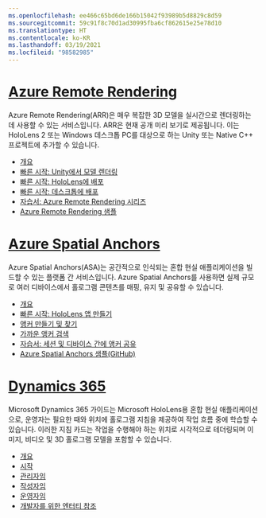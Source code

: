 ```yaml
---
ms.openlocfilehash: ee466c65bd6de166b15042f93989b5d8829c8d59
ms.sourcegitcommit: 59c91f8c70d1ad30995fba6cf862615e25e78d10
ms.translationtype: HT
ms.contentlocale: ko-KR
ms.lasthandoff: 03/19/2021
ms.locfileid: "98582985"
---
```

# <a name="azure-remote-rendering"></a>[Azure Remote Rendering](#tab/arr)

Azure Remote Rendering(ARR)은 매우 복잡한 3D 모델을 실시간으로 렌더링하는 데 사용할 수 있는 서비스입니다. ARR은 현재 공개 미리 보기로 제공됩니다. 이는 HoloLens 2 또는 Windows 데스크톱 PC를 대상으로 하는 Unity 또는 Native C++ 프로젝트에 추가할 수 있습니다.

* [개요](/azure/remote-rendering/overview/about) 
* [빠른 시작: Unity에서 모델 렌더링](/azure/remote-rendering/quickstarts/render-model) 
* [빠른 시작: HoloLens에 배포](/azure/remote-rendering/quickstarts/deploy-to-hololens) 
* [빠른 시작: 데스크톱에 배포](/azure/remote-rendering/quickstarts/deploy-to-desktop) 
* [자습서: Azure Remote Rendering 시리즈](/azure/remote-rendering/tutorials/unity/tutorial-landing) 
* [Azure Remote Rendering 샘플](/azure/remote-rendering/samples/showcase-app)

# <a name="azure-spatial-anchors"></a>[Azure Spatial Anchors](#tab/asa)

Azure Spatial Anchors(ASA)는 공간적으로 인식되는 혼합 현실 애플리케이션을 빌드할 수 있는 플랫폼 간 서비스입니다. Azure Spatial Anchors를 사용하면 실제 규모로 여러 디바이스에서 홀로그램 콘텐츠를 매핑, 유지 및 공유할 수 있습니다.

* [개요](/azure/spatial-anchors/overview) 
* [빠른 시작: HoloLens 앱 만들기](/azure/spatial-anchors/quickstarts/get-started-unity-hololens) 
* [앵커 만들기 및 찾기](/azure/spatial-anchors/how-tos/create-locate-anchors-unity) 
* [가까운 앵커 검색](/azure/spatial-anchors/how-tos/set-up-coarse-reloc-unity)
* [자습서: 세션 및 디바이스 간에 앵커 공유](/azure/spatial-anchors/tutorials/tutorial-share-anchors-across-devices?tabs=VS%2cAndroid)  
* [Azure Spatial Anchors 샘플(GitHub)](https://github.com/Azure/azure-spatial-anchors-samples) 

# <a name="dynamics-365"></a>[Dynamics 365](#tab/D365)

Microsoft Dynamics 365 가이드는 Microsoft HoloLens용 혼합 현실 애플리케이션으로, 운영자는 필요한 때와 위치에 홀로그램 지침을 제공하여 작업 흐름 중에 학습할 수 있습니다. 이러한 지침 카드는 작업을 수행해야 하는 위치로 시각적으로 테더링되며 이미지, 비디오 및 3D 홀로그램 모델을 포함할 수 있습니다.

* [개요](/dynamics365/mixed-reality/guides/) 
* [시작](/dynamics365/mixed-reality/guides/get-started) 
* [관리자임](/dynamics365/mixed-reality/guides/setup)
* [작성자임](/dynamics365/mixed-reality/guides/authoring-overview) 
* [운영자임](/dynamics365/mixed-reality/guides/operator-overview) 
* [개발자를 위한 엔터티 참조](/dynamics365/mixed-reality/guides/developer-entity-reference)